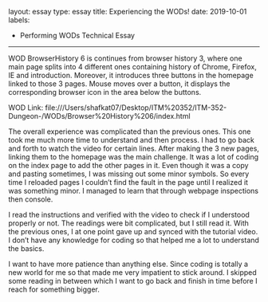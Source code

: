 layout: essay
type: essay
title: Experiencing the WODs!
date: 2019-10-01
labels:
  - Performing WODs Technical Essay
  ---
  
  WOD BrowserHistory 6 is continues from browser history 3, where one main page splits into 4 different ones containing history of Chrome, Firefox, IE and introduction. Moreover, it introduces three buttons in the homepage linked to those 3 pages. Mouse moves over a button, it displays the corresponding browser icon in the area below the buttons. 

WOD Link: file:///Users/shafkat07/Desktop/ITM%20352/ITM-352-Dungeon-/WODs/Browser%20History%206/index.html

The overall experience was complicated than the previous ones. This one took me much more time to understand and then process. I had to go back and forth to watch the video for certain lines. After making the 3 new pages, linking them to the homepage was the main challenge. It was a lot of coding on the index page to add the other pages in it. Even though it was a copy and pasting sometimes, I was missing out some minor symbols. So every time I reloaded pages I couldn’t find the fault in the page until I realized it was something minor. I managed to learn that through webpage inspections then console. 

I read the instructions and verified with the video to check if I understood properly or not. The readings were bit complicated, but I still read it. With the previous ones, I at one point gave up and synced with the tutorial video. I don’t have any knowledge for coding so that helped me a lot to understand the basics. 

I want to have more patience than anything else. Since coding is totally a new world for me so that made me very impatient to stick around. I skipped some reading in between which I want to go back and finish in time before I reach for something bigger.
